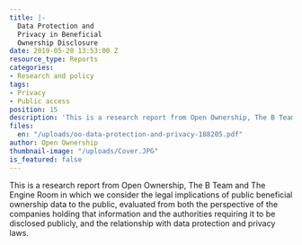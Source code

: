 ```yaml
---
title: |-
  Data Protection and
  Privacy in Beneficial
  Ownership Disclosure
date: 2019-05-20 13:53:00 Z
resource_type: Reports
categories:
- Research and policy
tags:
- Privacy
- Public access
position: 15
description: 'This is a research report from Open Ownership, The B Team and The Engine Room in which we consider the legal implications of public beneficial ownership data to the public, evaluated from both the perspective of the companies holding that information and the authorities requiring it to be disclosed publicly, and the relationship with data protection and privacy laws.'
files:
  en: "/uploads/oo-data-protection-and-privacy-188205.pdf"
author: Open Ownership
thumbnail-image: "/uploads/Cover.JPG"
is_featured: false
---
```


This is a research report from Open Ownership, The B Team and The Engine Room in which we consider the legal implications of public beneficial ownership data to the public, evaluated from both the perspective of the companies holding that information and the authorities requiring it to be disclosed publicly, and the relationship with data protection and privacy laws.
